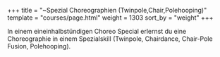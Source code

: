 +++
title = "~Spezial Choreographien (Twinpole,Chair,Polehooping)"
template = "courses/page.html"
weight = 1303
sort_by = "weight"
+++

In einem eineinhalbstündigen Choreo Special erlernst du eine Choreographie in einem Spezialskill (Twinpole, Chairdance, Chair-Pole Fusion, Polehooping).
